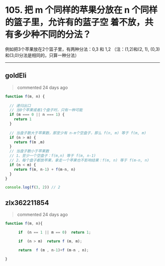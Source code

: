 
 # 105. 把 m 个同样的苹果分放在 n 个同样的篮子里，允许有的蓝子空 着不放，共有多少种不同的分法？ 
 例如把3个苹果放在2个篮子里，有两种分法：0,3 和 1,2 （注：(1,2)和(2, 1), (0,3)和(3,0)分法是相同的，只算一种分法） 
 ***
## goldEli 
 > commented 24 days ago 


```javascript
function f(m, n) {
  
  // 递归出口
  // 当0个苹果或者1个盘子时，只有一种可能        
  if (m === 0 || n === 1) {
    return 1
  }
  
  // 当盘子数大于苹果数，那至少有 n-m个空盘子，那么 f(n, m) 等于 f(m, m)
  if (n > m) {
    return f(m ,m)
  }
  // 当盘子数小于苹果数
  // 1、至少一个空盘子：f(m,n) 等于 f(m, n-1)
  // 2、每个盘子都放苹果，拿走一个苹果也不影响结果：f(m, n) 等于 f(m-n, n)
  if (n < m) {
    return f(m, n-1) + f(m-n, n)
  }
}

console.log(f(3, 2)) // 2

```
## zlx362211854 
 > commented 24 days ago 



```js
function f(m, n){

      if  (n == 1 || m == 0)  return 1;   

      if  (n > m)  return f (m, m);

      return  f (m , n-1)+f (m-n , n);

}

```